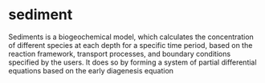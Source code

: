 sediment
=========

Sediments is a biogeochemical model, which calculates the concentration of different species at each depth for a specific time period, based on the reaction framework, transport processes, and boundary conditions specified by the users. It does so by forming a system of partial differential equations based on the early diagenesis equation
